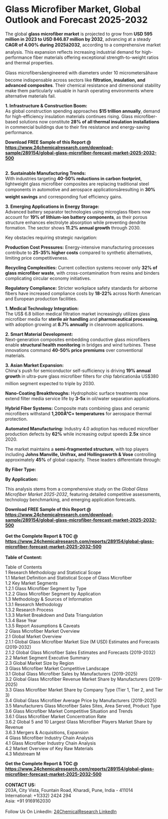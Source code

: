 <h1>Glass Microfiber Market, Global Outlook and Forecast 2025-2032</h1><p>The global <strong>glass microfiber market</strong> is projected to grow from <strong>USD 595 million in 2023 to USD 846.87 million by 2032</strong>, advancing at a steady <strong>CAGR of 4.00% during 2025â2032</strong>, according to a comprehensive market analysis. This expansion reflects increasing industrial demand for high-performance fiber materials offering exceptional strength-to-weight ratios and thermal properties.</p><p>Glass microfibersâengineered with diameters under 10 micrometersâhave become indispensable across sectors like <strong>filtration, insulation, and advanced composites</strong>. Their chemical resistance and dimensional stability make them particularly valuable in harsh operating environments where alternative materials fail.</p><p><strong>1. Infrastructure &amp; Construction Boom:</strong><br>
As global construction spending approaches <strong>$15 trillion annually</strong>, demand for high-efficiency insulation materials continues rising. Glass microfiber-based solutions now constitute <strong>28% of all thermal insulation installations</strong> in commercial buildings due to their fire resistance and energy-saving performance.</p><div><b>Download FREE Sample of this Report @ 
            <a href="https://www.24chemicalresearch.com/download-sample/289154/global-glass-microfiber-forecast-market-2025-2032-500">
            https://www.24chemicalresearch.com/download-sample/289154/global-glass-microfiber-forecast-market-2025-2032-500</a></b></div><br><p><strong>2. Sustainable Manufacturing Trends:</strong><br>
With industries targeting <strong>40-50% reductions in carbon footprint</strong>, lightweight glass microfiber composites are replacing traditional steel components in automotive and aerospace applicationsâresulting in <strong>30% weight savings</strong> and corresponding fuel efficiency gains.</p><p><strong>3. Emerging Applications in Energy Storage:</strong><br>
Advanced battery separator technologies using microglass fibers now account for <strong>19% of lithium-ion battery components</strong>, as their porous structure enhances electrolyte absorption while preventing dendrite formation. The sector shows <strong>11.2% annual growth</strong> through 2030.</p><p>Key obstacles requiring strategic navigation:</p><p><strong>Production Cost Pressures:</strong> Energy-intensive manufacturing processes contribute to <strong>25-35% higher costs</strong> compared to synthetic alternatives, limiting price competitiveness.</p><p><strong>Recycling Complexities:</strong> Current collection systems recover only <strong>32% of glass microfiber waste</strong>, with cross-contamination from resins and binders complicating circular economy initiatives.</p><p><strong>Regulatory Compliance:</strong> Stricter workplace safety standards for airborne fibers have increased compliance costs by <strong>18-22%</strong> across North American and European production facilities.</p><p><strong>1. Medical Technology Integration:</strong><br>
The US$ 6.8 billion medical filtration market increasingly utilizes glass microfiber media for <strong>sterile air handling</strong> and <strong>pharmaceutical processing</strong>, with adoption growing at <strong>8.7% annually</strong> in cleanroom applications.</p><p><strong>2. Smart Material Development:</strong><br>
Next-generation composites embedding conductive glass microfibers enable <strong>structural health monitoring</strong> in bridges and wind turbines. These innovations command <strong>40-50% price premiums</strong> over conventional materials.</p><p><strong>3. Asian Market Expansion:</strong><br>
China's push for semiconductor self-sufficiency is driving <strong>19% annual growth</strong> in ultra-pure glass microfiber filters for chip fabricationâa US$380 million segment expected to triple by 2030.</p><p><strong>Nano-Coating Breakthroughs:</strong> Hydrophobic surface treatments now extend filter media service life by <strong>3-5x</strong> in oil/water separation applications.</p><p><strong>Hybrid Fiber Systems:</strong> Composite mats combining glass and ceramic microfibers withstand <strong>1,200Â°C+ temperatures</strong> for aerospace thermal protection.</p><p><strong>Automated Manufacturing:</strong> Industry 4.0 adoption has reduced microfiber production defects by <strong>62%</strong> while increasing output speeds <strong>2.5x</strong> since 2020.</p><p>The market maintains a <strong>semi-fragmented structure</strong>, with top players including <strong>Johns Manville, Unifrax, and Hollingsworth &amp; Vose</strong> controlling approximately <strong>45%</strong> of global capacity. These leaders differentiate through:</p><p><strong>By Fiber Type:</strong></p><p><strong>By Application:</strong></p><p>This analysis stems from a comprehensive study on the <em>Global Glass Microfiber Market 2025-2032</em>, featuring detailed competitive assessments, technology benchmarking, and emerging application forecasts.</p><div><b>Download FREE Sample of this Report @ 
            <a href="https://www.24chemicalresearch.com/download-sample/289154/global-glass-microfiber-forecast-market-2025-2032-500">
            https://www.24chemicalresearch.com/download-sample/289154/global-glass-microfiber-forecast-market-2025-2032-500</a></b></div><br><div><b>Get the Complete Report & TOC @ 
            <a href="https://www.24chemicalresearch.com/reports/289154/global-glass-microfiber-forecast-market-2025-2032-500">
            https://www.24chemicalresearch.com/reports/289154/global-glass-microfiber-forecast-market-2025-2032-500</a></b></div><br>
            <b>Table of Content:</b><p>Table of Contents<br />
1 Research Methodology and Statistical Scope<br />
1.1 Market Definition and Statistical Scope of Glass Microfiber<br />
1.2 Key Market Segments<br />
1.2.1 Glass Microfiber Segment by Type<br />
1.2.2 Glass Microfiber Segment by Application<br />
1.3 Methodology & Sources of Information<br />
1.3.1 Research Methodology<br />
1.3.2 Research Process<br />
1.3.3 Market Breakdown and Data Triangulation<br />
1.3.4 Base Year<br />
1.3.5 Report Assumptions & Caveats<br />
2 Glass Microfiber Market Overview<br />
2.1 Global Market Overview<br />
2.1.1 Global Glass Microfiber Market Size (M USD) Estimates and Forecasts (2019-2032)<br />
2.1.2 Global Glass Microfiber Sales Estimates and Forecasts (2019-2032)<br />
2.2 Market Segment Executive Summary<br />
2.3 Global Market Size by Region<br />
3 Glass Microfiber Market Competitive Landscape<br />
3.1 Global Glass Microfiber Sales by Manufacturers (2019-2025)<br />
3.2 Global Glass Microfiber Revenue Market Share by Manufacturers (2019-2025)<br />
3.3 Glass Microfiber Market Share by Company Type (Tier 1, Tier 2, and Tier 3)<br />
3.4 Global Glass Microfiber Average Price by Manufacturers (2019-2025)<br />
3.5 Manufacturers Glass Microfiber Sales Sites, Area Served, Product Type<br />
3.6 Glass Microfiber Market Competitive Situation and Trends<br />
3.6.1 Glass Microfiber Market Concentration Rate<br />
3.6.2 Global 5 and 10 Largest Glass Microfiber Players Market Share by Revenue<br />
3.6.3 Mergers & Acquisitions, Expansion<br />
4 Glass Microfiber Industry Chain Analysis<br />
4.1 Glass Microfiber Industry Chain Analysis<br />
4.2 Market Overview of Key Raw Materials<br />
4.3 Midstream M</p><div><b>Get the Complete Report & TOC @ 
            <a href="https://www.24chemicalresearch.com/reports/289154/global-glass-microfiber-forecast-market-2025-2032-500">
            https://www.24chemicalresearch.com/reports/289154/global-glass-microfiber-forecast-market-2025-2032-500</a></b></div><br><b>CONTACT US:</b><br>
            203A, City Vista, Fountain Road, Kharadi, Pune, India - 411014<br>
            International: +1(332) 2424 294<br>
            Asia: +91 9169162030 <br><br>
            Follow Us On LinkedIn: <a href="https://www.linkedin.com/company/24chemicalresearch/">24ChemicalResearch LinkedIn</a>